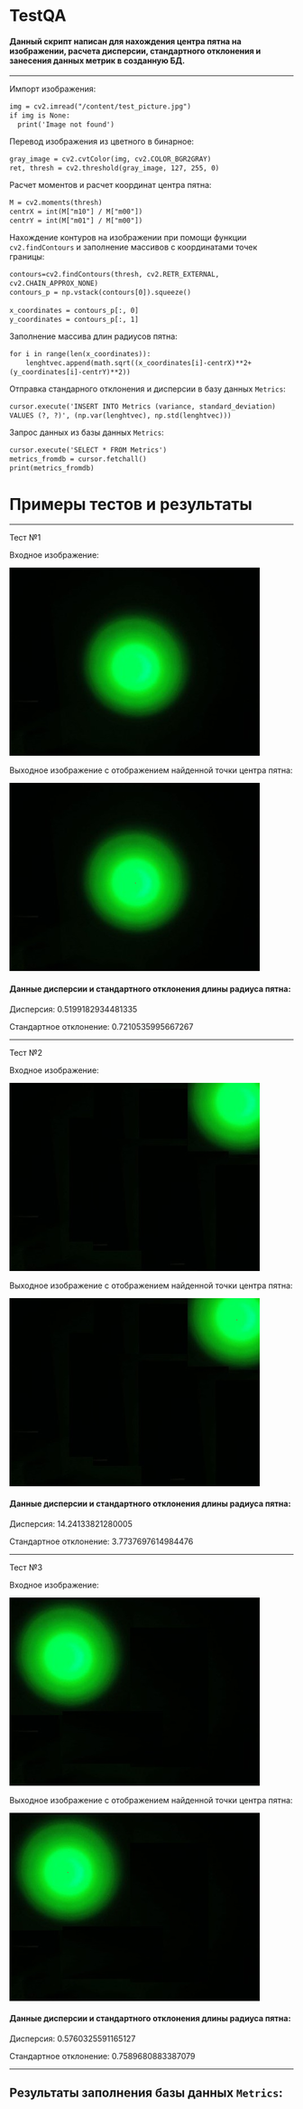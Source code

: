 # TestQA
#### Данный скрипт написан для нахождения центра пятна на изображении, расчета дисперсии, стандартного отклонения и занесения данных метрик в созданную БД.
---
Импорт изображения:
```
img = cv2.imread("/content/test_picture.jpg")
if img is None:
  print('Image not found')
```


Перевод изображения из цветного в бинарное:
```
gray_image = cv2.cvtColor(img, cv2.COLOR_BGR2GRAY)
ret, thresh = cv2.threshold(gray_image, 127, 255, 0)
```

Расчет моментов и расчет координат центра пятна:
```
M = cv2.moments(thresh)
centrX = int(M["m10"] / M["m00"])	
centrY = int(M["m01"] / M["m00"])
```

Нахождение контуров на изображении при помощи функции `cv2.findContours` и заполнение массивов с координатами точек границы:
```
contours=cv2.findContours(thresh, cv2.RETR_EXTERNAL, cv2.CHAIN_APPROX_NONE)
contours_p = np.vstack(contours[0]).squeeze()

x_coordinates = contours_p[:, 0]
y_coordinates = contours_p[:, 1]
```

Заполнение массива длин радиусов пятна:
```
for i in range(len(x_coordinates)):
    lenghtvec.append(math.sqrt((x_coordinates[i]-centrX)**2+(y_coordinates[i]-centrY)**2))
```

Отправка стандарного отклонения и дисперсии в базу данных `Metrics`:
```
cursor.execute('INSERT INTO Metrics (variance, standard_deviation) VALUES (?, ?)', (np.var(lenghtvec), np.std(lenghtvec)))
```

Запрос данных из базы данных `Metrics`:
```
cursor.execute('SELECT * FROM Metrics')
metrics_fromdb = cursor.fetchall()
print(metrics_fromdb)
```

# Примеры тестов и результаты
---
Тест №1

Входное изображение:

![test_image](https://github.com/AlenaKV/TestQA/blob/main/test_picture.jpg)

Выходное изображение с отображением найденной точки центра пятна:

![test_image_result](https://github.com/AlenaKV/TestQA/blob/main/test_image_result.png)

#### Данные дисперсии и стандартного отклонения длины радиуса пятна:

Дисперсия:  0.5199182934481335 

Стандартное отклонение:  0.7210535995667267

---
Тест №2

Входное изображение:

![test_image](https://github.com/AlenaKV/TestQA/blob/main/test_picture2.jpg)

Выходное изображение с отображением найденной точки центра пятна:

![test_image_result](https://github.com/AlenaKV/TestQA/blob/main/test_image_result2.png)

#### Данные дисперсии и стандартного отклонения длины радиуса пятна:

Дисперсия:  14.24133821280005

Стандартное отклонение:  3.7737697614984476

---
Тест №3

Входное изображение:

![test_image](https://github.com/AlenaKV/TestQA/blob/main/test_picture3.jpg)

Выходное изображение с отображением найденной точки центра пятна:

![test_image_result](https://github.com/AlenaKV/TestQA/blob/main/test_image_result3.png)

#### Данные дисперсии и стандартного отклонения длины радиуса пятна:

Дисперсия:  0.5760325591165127

Стандартное отклонение:  0.7589680883387079

---
## Результаты заполнения базы данных `Metrics`:




